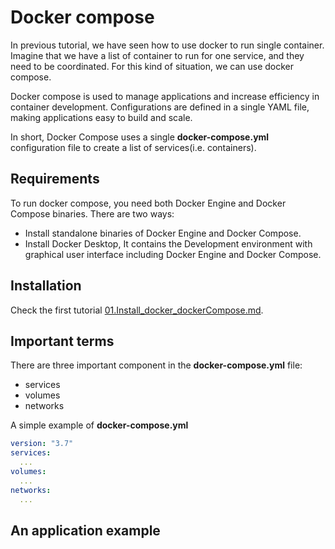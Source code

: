 # Docker compose 

In previous tutorial, we have seen how to use docker to run single container. Imagine that we have a list of container 
to run for one service, and they need to be coordinated. For this kind of situation, we can use docker compose.

Docker compose is used to manage applications and increase efficiency in container development. Configurations are
defined in a single YAML file, making applications easy to build and scale. 

In short, Docker Compose uses a single **docker-compose.yml** configuration file to create a list of services(i.e. containers).

## Requirements

To run docker compose, you need both Docker Engine and Docker Compose binaries. There are two ways:

- Install standalone binaries of Docker Engine and Docker Compose.
- Install Docker Desktop, It contains the Development environment with graphical user interface 
            including Docker Engine and Docker Compose.

## Installation

Check the first tutorial [01.Install_docker_dockerCompose.md](./01.Install_docker_dockerCompose.md).

## Important terms

There are three important component in the **docker-compose.yml** file:
 - services
 - volumes
 - networks

A simple example of **docker-compose.yml**

```yaml
version: "3.7"
services:
  ...
volumes:
  ...
networks:
  ...

```

## An application example



